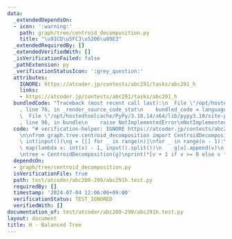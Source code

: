 ```yaml
---
data:
  _extendedDependsOn:
  - icon: ':warning:'
    path: graph/tree/centroid_decomposition.py
    title: "\u91CD\u5FC3\u5206\u89E3"
  _extendedRequiredBy: []
  _extendedVerifiedWith: []
  _isVerificationFailed: false
  _pathExtension: py
  _verificationStatusIcon: ':grey_question:'
  attributes:
    IGNORE: https://atcoder.jp/contests/abc291/tasks/abc291_h
    links:
    - https://atcoder.jp/contests/abc291/tasks/abc291_h
  bundledCode: "Traceback (most recent call last):\n  File \"/opt/hostedtoolcache/PyPy/3.10.14/x64/lib/pypy3.10/site-packages/onlinejudge_verify/documentation/build.py\"\
    , line 76, in _render_source_code_stat\n    bundled_code = language.bundle(\n\
    \  File \"/opt/hostedtoolcache/PyPy/3.10.14/x64/lib/pypy3.10/site-packages/onlinejudge_verify/languages/python.py\"\
    , line 96, in bundle\n    raise NotImplementedError\nNotImplementedError\n"
  code: "# verification-helper: IGNORE https://atcoder.jp/contests/abc291/tasks/abc291_h\n\
    \n\nfrom graph.tree.centroid_decomposition import CentroidDecomposition\n\nn =\
    \ int(input())\ng = [[] for _ in range(n)]\nfor _ in range(n - 1):\n    u, v =\
    \ map(lambda x: int(x) - 1, input().split())\n    g[u].append(v)\n    g[v].append(u)\n\
    \ntree = CentroidDecomposition(g)\nprint(*[v + 1 if v >= 0 else v for v in tree.belong])\n"
  dependsOn:
  - graph/tree/centroid_decomposition.py
  isVerificationFile: true
  path: test/atcoder/abc200-299/abc291h.test.py
  requiredBy: []
  timestamp: '2024-07-04 12:06:06+09:00'
  verificationStatus: TEST_IGNORED
  verifiedWith: []
documentation_of: test/atcoder/abc200-299/abc291h.test.py
layout: document
title: H - Balanced Tree
---
```

